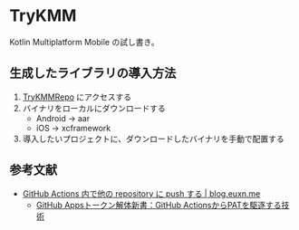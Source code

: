 # TryKMM
Kotlin Multiplatform Mobile の試し書き。

## 生成したライブラリの導入方法
1. [TryKMMRepo](https://github.com/tshion/TryKMMRepo) にアクセスする
1. バイナリをローカルにダウンロードする
    * Android -> aar
    * iOS -> xcframework
1. 導入したいプロジェクトに、ダウンロードしたバイナリを手動で配置する

## 参考文献
* [GitHub Actions 内で他の repository に push する | blog.euxn.me](https://blog.euxn.me/entry/2024-02-17-01-push-to-other-repo-in-github-actions/)
    * [GitHub Appsトークン解体新書：GitHub ActionsからPATを駆逐する技術](https://zenn.dev/tmknom/articles/github-apps-token)
